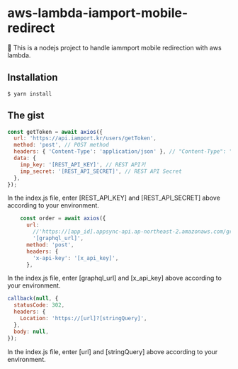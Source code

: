 # aws-lambda-iamport-mobile-redirect

🎉 This is a nodejs project to handle iammport mobile redirection with aws lambda.

## Installation

```
$ yarn install
```

## The gist

```js
const getToken = await axios({
  url: 'https://api.iamport.kr/users/getToken',
  method: 'post', // POST method
  headers: { 'Content-Type': 'application/json' }, // "Content-Type": "application/json"
  data: {
    imp_key: '[REST_API_KEY]', // REST API키
    imp_secret: '[REST_API_SECRET]', // REST API Secret
  },
});
```

In the index.js file, enter [REST_API_KEY] and [REST_API_SECRET] above according to your environment.

```js
    const order = await axios({
      url:
        //'https://[app_id].appsync-api.ap-northeast-2.amazonaws.com/graphql',
        '[graphql_url]',
      method: 'post',
      headers: {
        'x-api-key': '[x_api_key]',
      },
```

In the index.js file, enter [graphql_url] and [x_api_key] above according to your environment.

```js
callback(null, {
  statusCode: 302,
  headers: {
    Location: 'https://[url]?[stringQuery]',
  },
  body: null,
});
```

In the index.js file, enter [url] and [stringQuery] above according to your environment.
